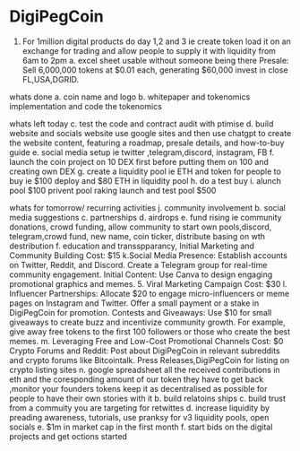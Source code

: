 # DigiPegCoin
1. For 1million digital products do day 1,2 and 3 ie create token load it on an exchange for trading and allow people to supply it with liquidity from 6am to 2pm
a. excel sheet usable without someone being there
Presale: Sell 6,000,000 tokens at $0.01 each, generating $60,000 invest in close FL,USA,DGRID.


whats done
a. coin name and logo
b. whitepaper and tokenomics implementation and code the tokenomics

whats left today
c. test the code and contract audit with ptimise
d. build website and socials website use google sites and then use chatgpt to create the website content, featuring a roadmap, presale details, and how-to-buy guide
e. social media setup ie twitter ,telegram,discord, instagram, FB
f. launch the coin project on 10 DEX first before putting them on 100 and creating own DEX
g. create a liquidity pool ie ETH and token for people to buy  ie $100 deploy and $80 ETH in liquidity pool
h. do a test buy
i. alunch pool $100 privent pool raking launch and test pool $500

whats for tomorrow/ recurring activities
j. community involvement b. social media suggestions c. partnerships d. airdrops e. fund rising ie community donations, crowd funding, allow community to start own pools,discord, telegram,crowd fund, new name, coin ticker, distribute basing on wth destribution f. education and transspparancy, Initial Marketing and Community Building Cost: $15
k.Social Media Presence: Establish accounts on Twitter, Reddit, and Discord. Create a Telegram group for real-time community engagement. Initial Content: Use Canva to design engaging promotional graphics and memes. 5. Viral Marketing Campaign Cost: $30
l. Influencer Partnerships: Allocate $20 to engage micro-influencers or meme pages on Instagram and Twitter. Offer a small payment or a stake in DigiPegCoin for promotion. Contests and Giveaways: Use $10 for small giveaways to create buzz and incentivize community growth. For example, give away free tokens to the first 100 followers or those who create the best memes. 
m. Leveraging Free and Low-Cost Promotional Channels Cost: $0 Crypto Forums and Reddit: Post about DigiPegCoin in relevant subreddits and crypto forums like Bitcointalk. Press Releases,DigiPegCoin for listing on crypto listing sites
n.  google spreadsheet all the received contributions in eth and the coresponding amount of our token they have to get back ,monitor your founders tokens keep it as decentralised as possible for people to have their own stories with it b. build relatoins ships c. build trust from a commuity you are targeting for retwittes d. increase liquidity by preading awareness, tutorials, use pranksy for v3 liquidity pools, open socials e. $1m in market cap in the first month f. start bids on the digital projects and get octions started


